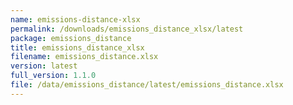 ```yaml
---
name: emissions-distance-xlsx
permalink: /downloads/emissions_distance_xlsx/latest
package: emissions_distance
title: emissions_distance_xlsx
filename: emissions_distance.xlsx
version: latest
full_version: 1.1.0
file: /data/emissions_distance/latest/emissions_distance.xlsx
---
```

